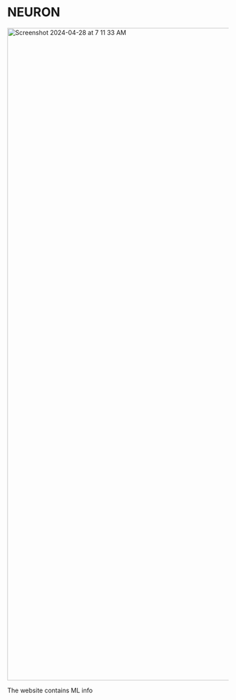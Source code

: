 # NEURON

<img width="1487" alt="Screenshot 2024-04-28 at 7 11 33 AM" src="https://github.com/Saraswat-Rajat/Neurons/assets/156155046/30ce1ace-8e74-44a8-a51d-a154663517fe">

The website contains ML info
